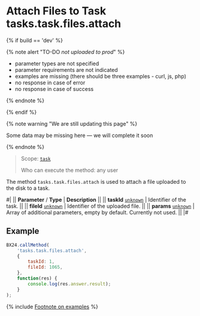 # Attach Files to Task tasks.task.files.attach

{% if build == 'dev' %}

{% note alert "TO-DO _not uploaded to prod_" %}

- parameter types are not specified
- parameter requirements are not indicated
- examples are missing (there should be three examples - curl, js, php)
- no response in case of error
- no response in case of success
 
{% endnote %}

{% endif %}

{% note warning "We are still updating this page" %}

Some data may be missing here — we will complete it soon

{% endnote %}

> Scope: [`task`](../scopes/permissions.md)
>
> Who can execute the method: any user

The method `tasks.task.files.attach` is used to attach a file uploaded to the disk to a task.

#|
|| **Parameter** / **Type** | **Description** ||
|| **taskId**
[`unknown`](../data-types.md) | Identifier of the task. ||
|| **fileId**
[`unknown`](../data-types.md) | Identifier of the uploaded file. ||
|| **params**
[`unknown`](../data-types.md) | Array of additional parameters, empty by default. Currently not used. ||
|#

## Example

```js
BX24.callMethod(
    'tasks.task.files.attach',
    {
        taskId: 1,
        fileId: 1065,
    },
    function(res) {
        console.log(res.answer.result);
    }
);
```

{% include [Footnote on examples](../../_includes/examples.md) %}